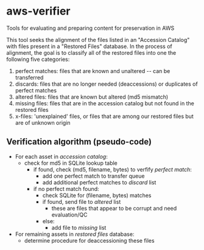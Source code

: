 # aws-verifier
Tools for evaluating and preparing content for preservation in AWS

This tool seeks the alignment of the files listed in an "Accession Catalog" with files present in a "Restored Files" database. In the process of alignment, the goal is to classify all of the restored files into one the following five categories:

  1. perfect matches: files that are known and unaltered -- can be transferred
  2. discards: files that are no longer needed (deaccessions) or duplicates of perfect matches
  3. altered files: files that are known but altered (md5 mismatch)
  4. missing files: files that are in the accession catalog but not found in the restored files
  5. x-files: 'unexplained' files, or files that are among our restored files but are of unknown origin
  

## Verification algorithm (pseudo-code)
- For each asset in *accession catalog*:
   - check for md5 in SQLite lookup table
     - if found, check (md5, filename, bytes) to verfify *perfect match*:
       - add one perfect match to transfer queue
       - add additional perfect matches to *discard* list
     - if no perfect match found:
       - check SQLite for (filename, bytes) matches
       - if found, send file to *altered* list
         - these are files that appear to be corrupt and need evaluation/QC
       - else:
         - add file to *missing* list
- For remaining assets in *restored files* database:
   - determine procedure for deaccessioning these files
  
  
